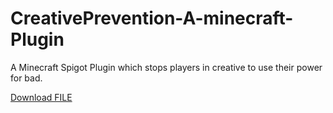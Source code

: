 # CreativePrevention-A-minecraft-Plugin
A Minecraft Spigot Plugin which stops players in creative to use their power for bad.

<a id="raw-url" href="https://github.com/AR9157/CreativePrevention-A-minecraft-Plugin/blob/main/CreativePrevention-1.jar?raw=true">Download FILE</a>

